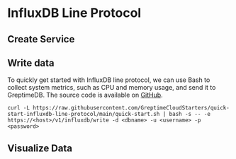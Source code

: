# InfluxDB Line Protocol

## Create Service
<!--@include: ./create-service.md-->

## Write data

To quickly get started with InfluxDB line protocol, we can use Bash to collect system metrics, such as CPU and memory usage, and send it to GreptimeDB. The source code is available on [GitHub](https://github.com/GreptimeCloudStarters/quick-start-influxdb-line-protocol).

```shell
curl -L https://raw.githubusercontent.com/GreptimeCloudStarters/quick-start-influxdb-line-protocol/main/quick-start.sh | bash -s -- -e https://<host>/v1/influxdb/write -d <dbname> -u <username> -p <password>
```

## Visualize Data
<!--@include: ./visualize-data.md-->
